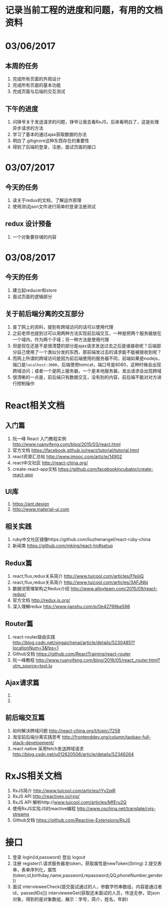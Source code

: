 # 记录当前工程的进度和问题，有用的文档资料

# 03/06/2017
## 本周的任务
1. 完成所有页面的外观设计
2. 完成所有页面的基本功能
3. 完成页面与后端的交互测试

## 下午的进度
1. 问铮爷关于发送请求的问题，铮爷让我去看RxJS，后来看明白了，这是处理异步请求的方法
2. 学习了基本的通过ajax获取数据的办法
3. 明白了.gitignore这种东西存在的重要性
4. 得到了后端的登录，注册，面试页面的接口

# 03/07/2017
## 今天的任务
1. 读关于redux的文档，了解运作原理
2. 使用测试json文件进行简单的登录注册测试

## redux 设计预备
1. 一个对象要存储的内容

# 03/08/2017
## 今天的任务
1. 建立起reducer和store
2. 面试页面的逻辑部分

## 关于前后端分离的交互部分
1. 查了网上的资料，提到有跨域访问的话可以使用代理
2. 之前老师也提到过可以用两种方法实现前后端交互，一种是把两个服务器放在一个域内，作为两个子域；另一种方法是使用代理
3. 但是现在还是不是很清楚的部分是ajax请求发送过去之后是谁接收呢？后端部分自己使用了一个类似分发的东西，那前端发过去的请求能不能被接收到呢？
4. 而网上所谓的跨域访问是因为前后端使用的服务器不同，前端如果是nodejs，端口是`localhost:3000`，后端使用tomcat，端口号是8080，这种时候会出现跨域访问；或者一个是网上服务器，一个是本地服务器，发出请求会出现跨域
5. 很清晰的一点是，前后端只有数据交互，没有别的内容，前后端不能对对方进行控制操作

# React相关文档

## 入门篇
1. 阮一峰 React 入门教程实例  http://www.ruanyifeng.com/blog/2015/03/react.html
2. 官方文档 https://facebook.github.io/react/tutorial/tutorial.html
3. react资源汇总帖 http://www.imooc.com/article/14902
4. react中文社区 http://react-china.org/
5. create-react-app文档 https://github.com/facebookincubator/create-react-app

## UI库
1. https://ant.design
2. http://www.material-ui.com

## 相关实践
1. ruby中文社区镜像https://github.com/liuzhenangel/react-ruby-china
2. 新闻类 https://github.com/mking/react-hn#setup

## Redux篇
1. react,flux,redux关系简介 http://www.tuicool.com/articles/FfeiiiQ
2. react,flux,redux关系简介 http://www.tuicool.com/articles/3AFJNbj
3. 数据流管理架构之Redux介绍 http://www.alloyteam.com/2015/09/react-redux/
4. 官方文档 http://redux.js.org/
5. 深入理解redux http://www.jianshu.com/p/0e42799be566

## Router篇
1. react-router路由实践 http://blog.csdn.net/xingaichenai/article/details/52304851?locationNum=3&fps=1
2. Github文档 https://github.com/ReactTraining/react-router
3. 阮一峰教程 http://www.ruanyifeng.com/blog/2016/05/react_router.html?utm_source=tool.lu

## Ajax请求篇
1. 
2. 

## 前后端交互篇
1. 如何解决跨域问题 http://react-china.org/t/topic/7258
2. 淘宝前后端分离实践思考 http://frontenddev.org/column/taobao-full-stack-development/
3. react native 采用fetch发送跨域请求 http://blog.csdn.net/u012620506/article/details/52346264


# RxJS相关文档
1. RxJS简介 http://www.tuicool.com/articles/iYv2qiR
2. RxJS API http://reactivex.io/rxjs/
3. RxJS API 解析http://www.tuicool.com/articles/MfEru2Q
4. 使用RxJS实现JS的reactive编程 http://www.oschina.net/translate/rxjs-streams
5. Github文档 https://github.com/Reactive-Extensions/RxJS

# 接口
1. 登录 login(id,password) 登出 logout
2. 注册 register(1.请求服务器发token，获取属性是newToken(String) 2.提交表单，表单序列化，属性(token,id,birthday,name,password,repassword,QQ,phoneNumber,gender))
3. 面试 intervieweeCheck(提交面试通过的人，参数字符串数组，内容是通过者id，passedIDs[]) intervieweeGet(获取还未面试的人员，传送无参，空json对象，得到的是对象数组，展示：学号，简介，姓名，年龄)
